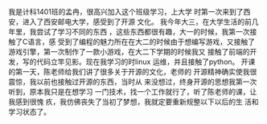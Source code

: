   我是计科1401班的孟冉，很高兴加入这个班级学习，上大学
时第一次来到了西安，进入了西安邮电大学，感受到了开源
文化。
我今年大三，在大学生活的前几年里，我尝试了学习不同的东西
，这些东西都很有趣，大一的时候，我第一次接触了C语言，感
受到了编程的魅力所在在大二的时候由于想编写游戏，又接触了
游戏引擎，第一次制作了一款小游戏，在大二下学期的时候我又
接触了前端的开发，写的代码立竿见影。现在我学习的时linux
运维，并且接触了python。
开课的第一天，陈老师给我们讲了很多关于开源的文化，老师的
开源精神确实使我很震惊，我以前也接触过开源的东西，当时从
来没想过，终身开源的思想我第一次听到，原本我只是在想学习
一门技术，找一个工作就行了，听了陈老师的课，让我感到很愧
疚，我仿佛丧失了当初了梦想，我就定要重新规整以下以后的生
活和学习状态了。

